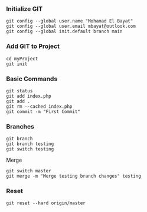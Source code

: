 ### Initialize GIT
```
git config --global user.name "Mohamad El Bayat"
git config --global user.email mbayat@outlook.com
git config --global init.default branch main
```
### Add GIT to Project
```
cd myProject
git init
```
### Basic Commands
```
git status
git add index.php
git add .
git rm --cached index.php
git commit -m "First Commit"
```
### Branches
```
git branch
git branch testing
git switch testing
```
Merge
```
git switch master
git merge -m "Merge testing branch changes" testing
```
### Reset
```
git reset --hard origin/master
```